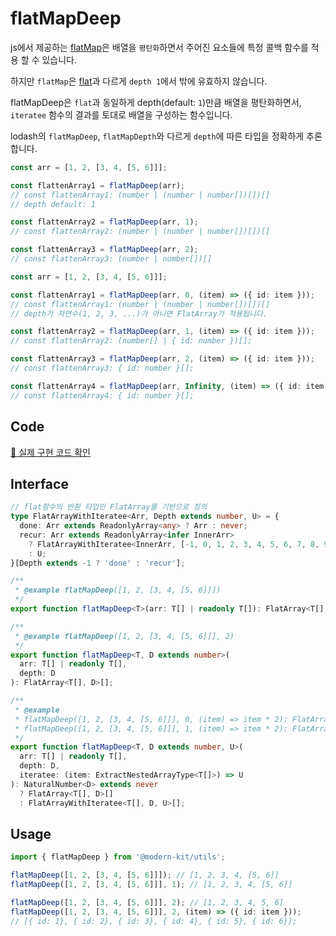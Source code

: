# flatMapDeep

js에서 제공하는 [flatMap](https://developer.mozilla.org/en-US/docs/Web/JavaScript/Reference/Global_Objects/Array/flatMap)은 배열을 `평탄화`하면서 주어진 요소들에 특정 콜백 함수를 적용 할 수 있습니다.

하지만 `flatMap`은 [flat](https://developer.mozilla.org/en-US/docs/Web/JavaScript/Reference/Global_Objects/Array/flat)과 다르게 `depth 1`에서 밖에 유효하지 않습니다.

flatMapDeep은 `flat`과 동일하게 depth(default: `1`)만큼 배열을 평탄화하면서, `iteratee` 함수의 결과를 토대로 배열을 구성하는 함수입니다.

lodash의 `flatMapDeep`, `flatMapDepth`와 다르게 `depth`에 따른 타입을 정확하게 추론합니다.

```ts title="typescript"
const arr = [1, 2, [3, 4, [5, 6]]];

const flattenArray1 = flatMapDeep(arr);
// const flattenArray1: (number | (number | number[])[])[]
// depth default: 1

const flattenArray2 = flatMapDeep(arr, 1);
// const flattenArray2: (number | (number | number[])[])[]

const flattenArray3 = flatMapDeep(arr, 2);
// const flattenArray3: (number | number[])[]
```
```ts title="typescript"
const arr = [1, 2, [3, 4, [5, 6]]];

const flattenArray1 = flatMapDeep(arr, 0, (item) => ({ id: item }));
// const flattenArray1: (number | (number | number[])[])[]
// depth가 자연수(1, 2, 3, ...)가 아니면 FlatArray가 적용됩니다.

const flattenArray2 = flatMapDeep(arr, 1, (item) => ({ id: item }));
// const flattenArray2: (number[] | { id: number })[];

const flattenArray3 = flatMapDeep(arr, 2, (item) => ({ id: item }));
// const flattenArray3: { id: number }[];

const flattenArray4 = flatMapDeep(arr, Infinity, (item) => ({ id: item }));
// const flattenArray4: { id: number }[];
```

## Code

[🔗 실제 구현 코드 확인](https://github.com/modern-agile-team/modern-kit/blob/main/packages/utils/src/array/flatMapDeep/index.ts)

## Interface
```ts title="typescript"
// flat함수의 반환 타입인 FlatArray를 기반으로 정의
type FlatArrayWithIteratee<Arr, Depth extends number, U> = {
  done: Arr extends ReadonlyArray<any> ? Arr : never;
  recur: Arr extends ReadonlyArray<infer InnerArr>
    ? FlatArrayWithIteratee<InnerArr, [-1, 0, 1, 2, 3, 4, 5, 6, 7, 8, 9, 10, 11, 12, 13, 14, 15, 16, 17, 18, 19, 20][Depth], U>
    : U;
}[Depth extends -1 ? 'done' : 'recur'];
```
```ts title="typescript"
/**
 * @example flatMapDeep([1, 2, [3, 4, [5, 6]]])
 */
export function flatMapDeep<T>(arr: T[] | readonly T[]): FlatArray<T[], 1>[];

/**
 * @example flatMapDeep([1, 2, [3, 4, [5, 6]]], 2)
 */
export function flatMapDeep<T, D extends number>(
  arr: T[] | readonly T[],
  depth: D
): FlatArray<T[], D>[];

/**
 * @example
 * flatMapDeep([1, 2, [3, 4, [5, 6]]], 0, (item) => item * 2): FlatArray<T[], D>[]
 * flatMapDeep([1, 2, [3, 4, [5, 6]]], 1, (item) => item * 2): FlatArrayWithIteratee<T[], D, U>[]
 */
export function flatMapDeep<T, D extends number, U>(
  arr: T[] | readonly T[],
  depth: D,
  iteratee: (item: ExtractNestedArrayType<T[]>) => U
): NaturalNumber<D> extends never
  ? FlatArray<T[], D>[]
  : FlatArrayWithIteratee<T[], D, U>[];
```

## Usage

```ts title="typescript"
import { flatMapDeep } from '@modern-kit/utils';

flatMapDeep([1, 2, [3, 4, [5, 6]]]); // [1, 2, 3, 4, [5, 6]]
flatMapDeep([1, 2, [3, 4, [5, 6]]], 1); // [1, 2, 3, 4, [5, 6]]

flatMapDeep([1, 2, [3, 4, [5, 6]]], 2); // [1, 2, 3, 4, 5, 6]
flatMapDeep([1, 2, [3, 4, [5, 6]]], 2, (item) => ({ id: item }));
// [{ id: 1}, { id: 2}, { id: 3}, { id: 4}, { id: 5}, { id: 6}];
```
